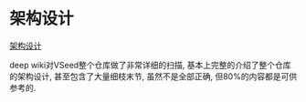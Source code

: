 # 架构设计

[架构设计](https://deepwiki.com/VisActor/VSeed) 

deep wiki对VSeed整个仓库做了非常详细的扫描, 基本上完整的介绍了整个仓库的架构设计, 甚至包含了大量细枝末节, 虽然不是全部正确, 但80%的内容都是可供参考的.